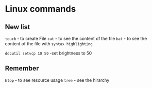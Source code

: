 # Linux commands

## New list

`touch`     - to create File
`cat`       - to see the content of the file
`bat`       - to see the content of the file with `syntax highlighting`

`ddcutil setvcp 10 50` -set brightness to 50

## Remember

`htop`  - to see resource usage
`tree`  - see the hirarchy
